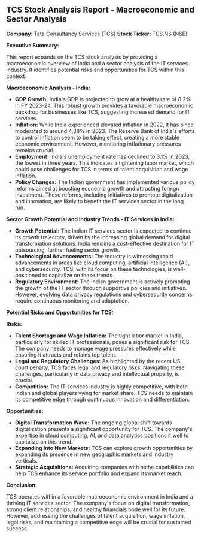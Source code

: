## TCS Stock Analysis Report - Macroeconomic and Sector Analysis

**Company:** Tata Consultancy Services (TCS)
**Stock Ticker:** TCS.NS (NSE) 

**Executive Summary:**

This report expands on the TCS stock analysis by providing a macroeconomic overview of India and a sector analysis of the IT services industry. It identifies potential risks and opportunities for TCS within this context.

**Macroeconomic Analysis - India:**

* **GDP Growth:** India's GDP is projected to grow at a healthy rate of 8.2% in FY 2023-24. This robust growth provides a favorable macroeconomic backdrop for businesses like TCS, suggesting increased demand for IT services.
* **Inflation:**  While India experienced elevated inflation in 2022, it has since moderated to around 4.38% in 2023. The Reserve Bank of India's efforts to control inflation seem to be taking effect, creating a more stable economic environment. However, monitoring inflationary pressures remains crucial.
* **Employment:** India's unemployment rate has declined to 3.1% in 2023, the lowest in three years. This indicates a tightening labor market, which could pose challenges for TCS in terms of talent acquisition and wage inflation. 
* **Policy Changes:** The Indian government has implemented various policy reforms aimed at boosting economic growth and attracting foreign investment. These reforms, including initiatives to promote digitalization and innovation, are likely to benefit the IT services sector in the long run.

**Sector Growth Potential and Industry Trends - IT Services in India:**

* **Growth Potential:** The Indian IT services sector is expected to continue its growth trajectory, driven by the increasing global demand for digital transformation solutions. India remains a cost-effective destination for IT outsourcing, further fueling sector growth.
* **Technological Advancements:**  The industry is witnessing rapid advancements in areas like cloud computing, artificial intelligence (AI), and cybersecurity. TCS, with its focus on these technologies, is well-positioned to capitalize on these trends.
* **Regulatory Environment:** The Indian government is actively promoting the growth of the IT sector through supportive policies and initiatives. However, evolving data privacy regulations and cybersecurity concerns require continuous monitoring and adaptation.

**Potential Risks and Opportunities for TCS:**

**Risks:**

* **Talent Shortage and Wage Inflation:** The tight labor market in India, particularly for skilled IT professionals, poses a significant risk for TCS. The company needs to manage wage pressures effectively while ensuring it attracts and retains top talent.
* **Legal and Regulatory Challenges:**  As highlighted by the recent US court penalty, TCS faces legal and regulatory risks. Navigating these challenges, particularly in data privacy and intellectual property, is crucial.
* **Competition:** The IT services industry is highly competitive, with both Indian and global players vying for market share. TCS needs to maintain its competitive edge through continuous innovation and differentiation.

**Opportunities:**

* **Digital Transformation Wave:** The ongoing global shift towards digitalization presents a significant opportunity for TCS. The company's expertise in cloud computing, AI, and data analytics positions it well to capitalize on this trend.
* **Expanding into New Markets:** TCS can explore growth opportunities by expanding its presence in new geographic markets and industry verticals.
* **Strategic Acquisitions:**  Acquiring companies with niche capabilities can help TCS enhance its service portfolio and expand its market reach.

**Conclusion:**

TCS operates within a favorable macroeconomic environment in India and a thriving IT services sector. The company's focus on digital transformation, strong client relationships, and healthy financials bode well for its future. However, addressing the challenges of talent acquisition, wage inflation, legal risks, and maintaining a competitive edge will be crucial for sustained success.